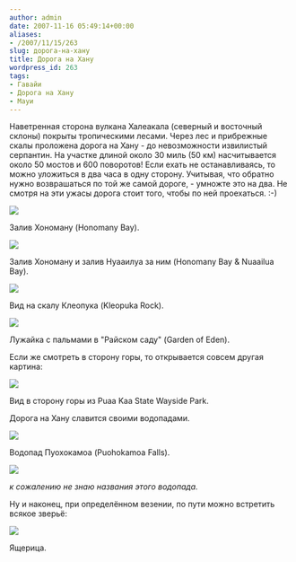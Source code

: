 ```yaml
---
author: admin
date: 2007-11-16 05:49:14+00:00
aliases:
- /2007/11/15/263
slug: дорога-на-хану
title: Дорога на Хану
wordpress_id: 263
tags:
- Гавайи
- Дорога на Хану
- Мауи
---
```


Наветренная сторона вулкана Халеакала (северный и восточный склоны) покрыты тропическими лесами. Через лес и прибрежные скалы проложена дорога на Хану - до невозможности извилистый серпантин. На участке длиной около 30 миль (50 км) насчитывается около 50 мостов и 600 поворотов! Если ехать не останавливаясь, то можно уложиться в два часа в одну сторону. Учитывая, что обратно нужно возврашаться по той же самой дороге, - умножте это на два. Не смотря на эти ужасы дорога стоит того, чтобы по ней проехаться. :-)

[![](/2007/11/IMG_0290.thumbnail.jpg)](/2007/11/IMG_0290.jpg)

Залив Хономану (Honomany Bay).

[![](/2007/11/IMG_0283.thumbnail.jpg)](/2007/11/IMG_0283.jpg)

Залив Хономану и залив Нуааилуа за ним (Honomany Bay & Nuaailua Bay).

[![](/2007/11/IMG_0268.thumbnail.jpg)](/2007/11/IMG_0268.jpg)

Вид на скалу Клеопука (Kleopuka Rock).

[![](/2007/11/IMG_0258.thumbnail.jpg)](/2007/11/IMG_0258.jpg)

Лужайка с пальмами в "Райском саду" (Garden of Eden).

Если же смотреть в сторону горы, то открывается совсем другая картина:

[![](/2007/11/IMG_0291.thumbnail.jpg)](/2007/11/IMG_0291.jpg)

Вид в сторону горы из Puaa Kaa State Wayside Park.

Дорога на Хану славится своими водопадами.

[![](/2007/11/IMG_0273.thumbnail.jpg)](/2007/11/IMG_0273.jpg)

Водопад Пуохокамоа (Puohokamoa Falls).

[![](/2007/11/IMG_0293.thumbnail.jpg)](/2007/11/IMG_0293.jpg)

_к сожалению не знаю названия этого водопада._

Ну и наконец, при определённом везении, по пути можно встретить всякое зверьё:

[![](/2007/11/IMG_0162.thumbnail.jpg)](/2007/11/IMG_0162.jpg)

Ящерица.
